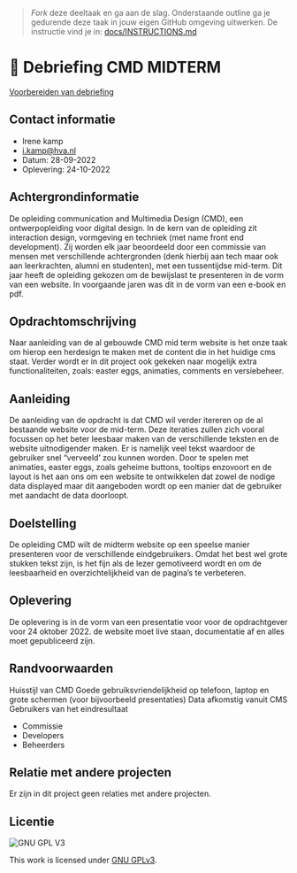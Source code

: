 > _Fork_ deze deeltaak en ga aan de slag. Onderstaande outline ga je gedurende deze taak in jouw eigen GitHub omgeving uitwerken. De instructie vind je in: [docs/INSTRUCTIONS.md](docs/INSTRUCTIONS.md)
# 📄 Debriefing CMD MIDTERM
[Voorbereiden van debriefing](https://github.com/EmonaSantiago/the-client-briefing-debriefing/wiki)

## Contact informatie
- Irene kamp
- [i.kamp@hva.nl](mailto:i.kamp@hva.nl)
- Datum: 28-09-2022
- Oplevering: 24-10-2022
## Achtergrondinformatie
De opleiding communication and Multimedia Design (CMD), een ontwerpopleiding voor digital design. In de kern van de opleiding zit interaction design, vormgeving en techniek (met name front end development). Zij worden elk jaar beoordeeld door een commissie van mensen met verschillende achtergronden (denk hierbij aan tech maar ook aan leerkrachten, alumni en studenten), met een tussentijdse mid-term. Dit jaar heeft de opleiding gekozen om de bewijslast te presenteren in de vorm van een website. In voorgaande jaren was dit in de vorm van een e-book en pdf.
## Opdrachtomschrijving
Naar aanleiding van de al gebouwde CMD mid term website is het onze taak om hierop een herdesign te maken met de content die in het huidige cms staat. Verder wordt er in dit project ook gekeken naar mogelijk extra functionaliteiten, zoals: easter eggs, animaties, comments en versiebeheer.
## Aanleiding
De aanleiding van de opdracht is dat CMD wil verder itereren op de al bestaande website voor de mid-term. Deze iteraties zullen zich vooral focussen op het beter leesbaar maken van de verschillende teksten en de website uitnodigender maken. Er is namelijk veel tekst waardoor de gebruiker snel “verveeld’ zou kunnen worden. Door te spelen met animaties, easter eggs, zoals geheime buttons, tooltips enzovoort en de layout is het aan ons om een website te ontwikkelen dat zowel de nodige data displayed maar dit aangeboden wordt op een manier dat de gebruiker met aandacht de data doorloopt. 
## Doelstelling
De opleiding CMD wilt de midterm website op een speelse manier presenteren voor de verschillende eindgebruikers. Omdat het best wel grote stukken tekst zijn, is het fijn als de lezer gemotiveerd wordt en om de leesbaarheid en overzichtelijkheid van de pagina’s te verbeteren. 
## Oplevering
De oplevering is in de vorm van een presentatie voor voor de opdrachtgever voor 24 oktober 2022. de website moet live staan, documentatie af en alles moet gepubliceerd zijn.
## Randvoorwaarden
Huisstijl van CMD
Goede gebruiksvriendelijkheid op telefoon, laptop en grote schermen (voor bijvoorbeeld presentaties)
Data afkomstig vanuit CMS
Gebruikers van het eindresultaat
- Commissie 
- Developers 
- Beheerders
## Relatie met andere projecten
Er zijn in dit project geen relaties met andere projecten.
 
## Licentie

![GNU GPL V3](https://www.gnu.org/graphics/gplv3-127x51.png)

This work is licensed under [GNU GPLv3](./LICENSE).
